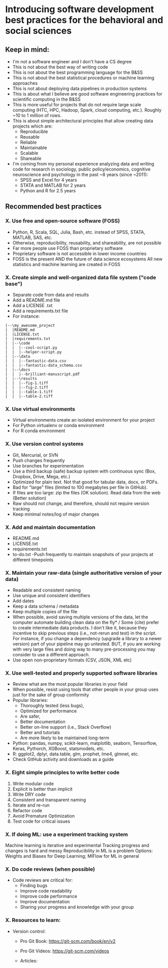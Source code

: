 # Introducing software development best practices for the behavioral and social sciences

## Keep in mind:

- I'm not a software engineer and I don't have a CS degree
- This is not about the best way of writing code
- This is not about the best programming language for the B&SS
- This is not about the best statistical procedures or machine learning approaches
- This is not about deploying data pipelines in production systems
- This is about what I believe are good software engineering practices for scientific computing in the B&SS  
- This is more useful for projects that do not require large scale computing (HTC, HPC, Hadoop, Spark, cloud computing, etc.). Roughly ~10 to 1 million of rows.
- This is about simple architectural principles that allow creating data projects which are:
  - Reproducible
  - Reusable
  - Reliable
  - Maintainable
  - Scalable
  - Shareable
- I'm coming from my personal experience analyzing data and writing code for research in sociology, public policy/economics, cognitive neuroscience and psychology in the past ~8 years (since ~2011):
  - SPSS and Excel for 4 years
  - STATA and MATLAB for 2 years
  - Python and R for 2.5 years

## Recommended best practices

### X. Use free and open-source software (FOSS)
- Python, R, Scala, SQL, Julia, Bash, etc. instead of SPSS, STATA, MATLAB, SAS, etc.
- Otherwise, reproducibility, reusability, and shareability, are not possible
- Far more people use FOSS than proprietary software
- Proprietary software is not accessible in lower income countries
- FOSS is the present AND the future of data science ecosystems
All new statistics and machine learning are created in FOSS


### X. Create simple and well-organized data file system ("code base")
- Separate code from data and results
- Add a README.md file
- Add a LICENSE .txt
- Add a requirements.txt file
- For instance:

```
|--\my_awesome_project
|  |README.md
|  |LICENSE.txt
|  |requirements.txt
|  |--\code
|  |  |--cool-script.py
|  |  |--helper-script.py
|  |--\data
|  |  |--fantastic-data.csv
|  |  |--fantastic-data_schema.csv
|  |--\docs
|  |  |--brilliant-manuscript.pdf
|  |--\results
|  |  |--fig-1.tiff
|  |  |--fig-2.tiff
|  |  |--table-1.tiff
|  |  |--table-2.tiff
```

### X. Use virtual environments
- Virtual environments create an isolated environment for your project
- For Python virtualenv or conda environment
- For R conda environment

### X. Use version control systems
- Git, Mercurial, or SVN
- Push changes frequently
- Use branches for experimentation
- Use a third backup (safe) backup system with continuous sync (Box, Dropbox, Drive, Mega, etc.)
- Optimized for plain text. Not that good for tabular data, docx, or PDFs.
- Bad for "large" files (limited to 100 megabytes per file in GitHub).
- If files are too large: zip the files (OK solution). Read data from the web (Better solution)
- Raw should not change, and therefore, should not require version tracking
- Keep minimal notes/log of major changes

### X. Add and maintain documentation
- README.md
- LICENSE.txt
- requirements.txt
- to-do.txt
-Push frequently to maintain snapshots of your projects at different timepoints

### X. Maintain your raw-data (single authoritative version of your data)

- Readable and consistent naming
- Use unique and consistent identifiers
- Add dates
- Keep a data schema / metadata
- Keep multiple copies of the file
- When possible, avoid saving multiple versions of the data, let the computer automate  building clean data on the fly* / Some (cite) prefer to create intermediate data products. I don't like it, because they incentive to skip previous steps (i.e., not-rerun and test) in the script. For instance, if you change a dependency (upgrade a library to a newer version) part of your pipeline may go untested. BUT, if you are working with very large files and doing way to many pre-processing you may consider to use a different approach.
- Use open non-proprietary formats (CSV, JSON, XML etc)

### X. Use well-tested and properly supported software libraries

- Review what are the most popular libraries in your field
- When possible, resist using tools that other people in your group uses just for the sake of group conformity
- Popular libraries:
  - Thoroughly tested (less bugs),
  - Optimized for performance
  - Are safer,
  - Better documentation
  - Better on-line support (i.e., Stack Overflow)
  - Better and tutorials
  - Are more likely to be maintained long-term
- Python: pandas, numpy, scikit-learn, matplotlib, seaborn, Tensorflow, Keras, Pythorch, XGBoost, statsmodels, etc.
- R: ggplot2, dplyr, data.table, glm,  prophet, lme4, glmnet, etc.
- Check GitHub activity and downloads as a guide

### X. Eight simple principles to write better code

1. Write modular code
2. Explicit is better than implicit
3. Write DRY code
4. Consistent and transparent naming
5. Iterate and re-run
6. Refactor code
7. Avoid Premature Optimization
8. Test code for critical issues

### X. If doing ML: use a experiment tracking system

Machine learning is iterative and experimental
Tracking progress and changes is hard and messy
Reproducibility in ML is a problem
Options: Weights and Biases for Deep Learning; MlFlow for ML in general

### X. Do code reviews (when possible)
- Code reviews are critical for:
  - Finding bugs
  - Improve code readability
  - Improve code performance
  - Improve documentation
  - Sharing your progress and knowledge with your group

### X. Resources to learn:

- Version control:
  - Pro Git Book: https://git-scm.com/book/en/v2
  - Pro Git Videos: https://git-scm.com/videos

  - Articles:
